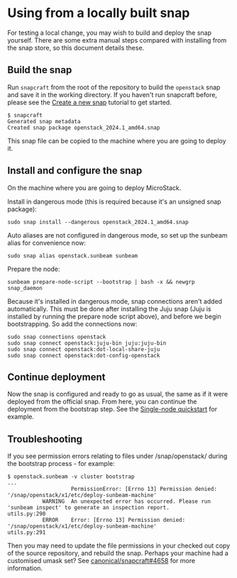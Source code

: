 # Using from a locally built snap

For testing a local change, you may wish to build and deploy the snap yourself.
There are some extra manual steps compared with installing from the snap store,
so this document details these.


## Build the snap

Run `snapcraft` from the root of the repository to build the `openstack` snap and save it in the working directory.  If you haven't run snapcraft before, please see the [Create a new snap](https://snapcraft.io/docs/create-a-new-snap) tutorial to get started.

```
$ snapcraft
Generated snap metadata
Created snap package openstack_2024.1_amd64.snap
```

This snap file can be copied to the machine where you are going to deploy it.

## Install and configure the snap

On the machine where you are going to deploy MicroStack.

Install in dangerous mode (this is required because it's an unsigned snap package):

```
sudo snap install --dangerous openstack_2024.1_amd64.snap
```

Auto aliases are not configured in dangerous mode,
so set up the sunbeam alias for convenience now:

```
sudo snap alias openstack.sunbeam sunbeam
```

Prepare the node:

```
sunbeam prepare-node-script --bootstrap | bash -x && newgrp snap_daemon
```

Because it's installed in dangerous mode, snap connections aren't added automatically.  This must be done after installing the Juju snap (Juju is installed by running the prepare node script above), and before we begin bootstrapping.  So add the connections now:

```
sudo snap connections openstack
sudo snap connect openstack:juju-bin juju:juju-bin
sudo snap connect openstack:dot-local-share-juju
sudo snap connect openstack:dot-config-openstack
```

## Continue deployment

Now the snap is configured and ready to go as usual, the same as if it were deployed from the official snap.  From here, you can continue the deployment from the bootstrap step.  See the [Single-node quickstart](https://microstack.run/docs/single-node) for example.

## Troubleshooting

If you see permission errors relating to files under /snap/openstack/ during the bootstrap process - for example:

```
$ openstack.sunbeam -v cluster bootstrap
...
                    PermissionError: [Errno 13] Permission denied: '/snap/openstack/x1/etc/deploy-sunbeam-machine'
           WARNING  An unexpected error has occurred. Please run 'sunbeam inspect' to generate an inspection report.                                              utils.py:290
           ERROR    Error: [Errno 13] Permission denied: '/snap/openstack/x1/etc/deploy-sunbeam-machine'                                                          utils.py:291
```

Then you may need to update the file permissions in your checked out copy of the source repository, and rebuild the snap.  Perhaps your machine had a customised umask set?  See [canonical/snapcraft#4658](https://github.com/canonical/snapcraft/issues/4658) for more information.
